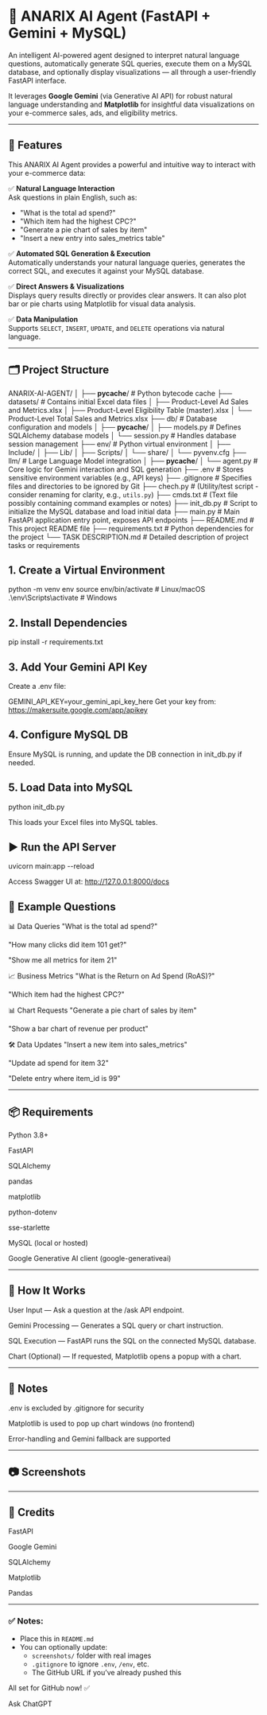 # 🧠 ANARIX AI Agent (FastAPI + Gemini + MySQL)

An intelligent AI-powered agent designed to interpret natural language questions, automatically generate SQL queries, execute them on a MySQL database, and optionally display visualizations — all through a user-friendly FastAPI interface.

It leverages **Google Gemini** (via Generative AI API) for robust natural language understanding and **Matplotlib** for insightful data visualizations on your e-commerce sales, ads, and eligibility metrics.

---

## 🚀 Features

This ANARIX AI Agent provides a powerful and intuitive way to interact with your e-commerce data:

✅ **Natural Language Interaction**  
Ask questions in plain English, such as:

- "What is the total ad spend?"
- "Which item had the highest CPC?"
- "Generate a pie chart of sales by item"
- "Insert a new entry into sales_metrics table"

✅ **Automated SQL Generation & Execution**  
Automatically understands your natural language queries, generates the correct SQL, and executes it against your MySQL database.

✅ **Direct Answers & Visualizations**  
Displays query results directly or provides clear answers. It can also plot bar or pie charts using Matplotlib for visual data analysis.

✅ **Data Manipulation**  
Supports `SELECT`, `INSERT`, `UPDATE`, and `DELETE` operations via natural language.

---

## 🗂️ Project Structure

ANARIX-AI-AGENT/
│
├── __pycache__/             # Python bytecode cache
├── datasets/                # Contains initial Excel data files
│   ├── Product-Level Ad Sales and Metrics.xlsx
│   ├── Product-Level Eligibility Table (master).xlsx
│   └── Product-Level Total Sales and Metrics.xlsx
├── db/                      # Database configuration and models
│   ├── __pycache__/
│   ├── models.py            # Defines SQLAlchemy database models
│   └── session.py           # Handles database session management
├── env/                     # Python virtual environment
│   ├── Include/
│   ├── Lib/
│   ├── Scripts/
│   └── share/
│   └── pyvenv.cfg
├── llm/                     # Large Language Model integration
│   ├── __pycache__/
│   └── agent.py             # Core logic for Gemini interaction and SQL generation
├── .env                     # Stores sensitive environment variables (e.g., API keys)
├── .gitignore               # Specifies files and directories to be ignored by Git
├── chech.py                 # (Utility/test script - consider renaming for clarity, e.g., `utils.py`)
├── cmds.txt                 # (Text file possibly containing command examples or notes)
├── init_db.py               # Script to initialize the MySQL database and load initial data
├── main.py                  # Main FastAPI application entry point, exposes API endpoints
├── README.md                # This project README file
├── requirements.txt         # Python dependencies for the project
└── TASK DESCRIPTION.md      # Detailed description of project tasks or requirements


## 1. Create a Virtual Environment

python -m venv env
source env/bin/activate # Linux/macOS
.\env\Scripts\activate # Windows

## 2. Install Dependencies

pip install -r requirements.txt

## 3. Add Your Gemini API Key
Create a .env file:

GEMINI_API_KEY=your_gemini_api_key_here
Get your key from: https://makersuite.google.com/app/apikey

## 4. Configure MySQL DB
Ensure MySQL is running, and update the DB connection in init_db.py if needed.

## 5. Load Data into MySQL

python init_db.py

This loads your Excel files into MySQL tables.

## ▶️ Run the API Server

uvicorn main:app --reload

Access Swagger UI at:
http://127.0.0.1:8000/docs

## 💬 Example Questions
📊 Data Queries
"What is the total ad spend?"

"How many clicks did item 101 get?"

"Show me all metrics for item 21"

📈 Business Metrics
"What is the Return on Ad Spend (RoAS)?"

"Which item had the highest CPC?"

📊 Chart Requests
"Generate a pie chart of sales by item"

"Show a bar chart of revenue per product"

🛠️ Data Updates
"Insert a new item into sales_metrics"

"Update ad spend for item 32"

"Delete entry where item_id is 99"

---

## 📦 Requirements

Python 3.8+

FastAPI

SQLAlchemy

pandas

matplotlib

python-dotenv

sse-starlette

MySQL (local or hosted)

Google Generative AI client (google-generativeai)

---

## 🧠 How It Works

User Input — Ask a question at the /ask API endpoint.

Gemini Processing — Generates a SQL query or chart instruction.

SQL Execution — FastAPI runs the SQL on the connected MySQL database.

Chart (Optional) — If requested, Matplotlib opens a popup with a chart.

---

## 📌 Notes

.env is excluded by .gitignore for security

Matplotlib is used to pop up chart windows (no frontend)

Error-handling and Gemini fallback are supported

---

## 📷 Screenshots


---

## 🙌 Credits
FastAPI

Google Gemini

SQLAlchemy

Matplotlib

Pandas


---

### ✅ Notes:

- Place this in `README.md`
- You can optionally update:
  - `screenshots/` folder with real images
  - `.gitignore` to ignore `.env`, `/env`, etc.
  - The GitHub URL if you’ve already pushed this


All set for GitHub now! ✅

Ask ChatGPT


